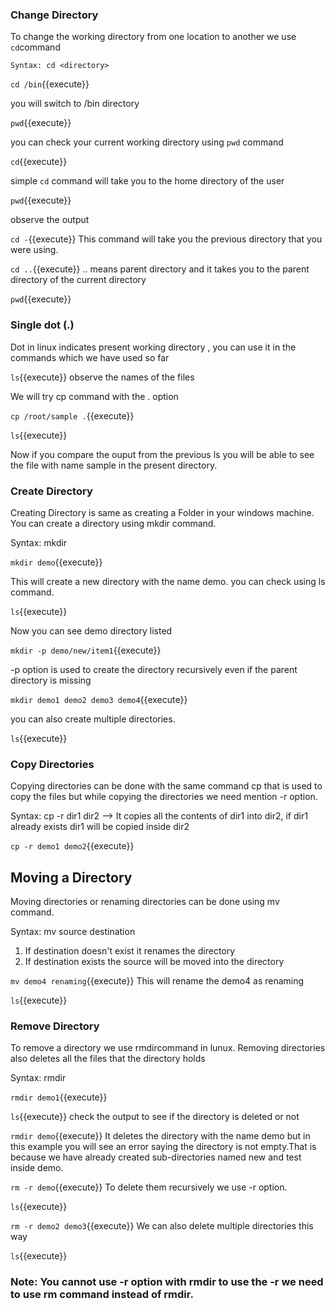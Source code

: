 ### Change Directory

To change the working directory from one location to another we use `cd`command

`Syntax: cd <directory>`

`cd /bin`{{execute}} 

you will switch to /bin directory

`pwd`{{execute}} 

you can check your current working directory using `pwd` command

`cd`{{execute}} 

simple `cd` command will take you to the home directory of the user

`pwd`{{execute}} 

observe the output

`cd -`{{execute}} This command will take you the previous directory that you were using.

`cd ..`{{execute}} .. means parent directory and it takes you to the parent directory of the current directory

`pwd`{{execute}}

### Single dot (.)

Dot in linux indicates present working directory , you can use it in the commands which we have used so far

`ls`{{execute}} observe the names of the files

We will try cp command with the . option 

`cp /root/sample .`{{execute}}

`ls`{{execute}} 

Now if you compare the ouput from the previous ls you will be able to see the file with name sample in the present directory.

### Create Directory

Creating Directory is same as  creating a Folder in your windows machine. You can create a directory using mkdir command.

Syntax: mkdir <directory>

`mkdir demo`{{execute}} 

This will create a new directory with the name demo. you can check using ls command.

`ls`{{execute}} 

Now you can see demo directory listed

`mkdir -p demo/new/item1`{{execute}} 

-p option is used to create the directory recursively even if the parent directory is missing

`mkdir demo1 demo2 demo3 demo4`{{execute}} 

you can also create multiple directories.

`ls`{{execute}}


### Copy Directories

Copying directories can be done with the same command cp that is used to copy the files but while copying the directories we need mention -r option.

Syntax: cp -r dir1 dir2 --> It copies all the contents of dir1 into dir2, if dir1 already exists dir1 will be copied inside dir2

`cp -r demo1 demo2`{{execute}} 

## Moving a Directory

Moving directories or renaming directories can be done using mv command.

Syntax: mv source destination 

1. If destination doesn't exist it renames the directory 
2. If destination exists the source will be moved into the directory 

`mv demo4 renaming`{{execute}} This will rename the demo4 as renaming 

`ls`{{execute}}

### Remove Directory

To remove a directory we use rmdircommand in lunux. Removing directories also deletes all the files that the directory holds

Syntax: rmdir <directory>

`rmdir demo1`{{execute}}

`ls`{{execute}} check the output to see if the directory is deleted or not

`rmdir demo`{{execute}} It deletes the directory with the name demo but in this example you will see an error saying the directory is not empty.That is because we have already created  sub-directories named new and test inside demo.

`rm -r demo`{{execute}} To delete them recursively we use -r option.

`ls`{{execute}}

`rm -r demo2 demo3`{{execute}} We can also delete multiple directories this way

`ls`{{execute}}

### Note: You cannot use -r option with rmdir to use the -r we need to use rm command instead of rmdir.